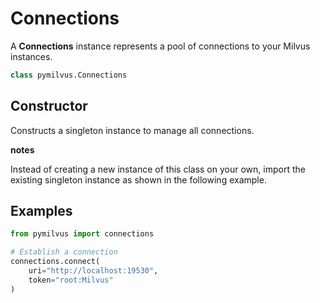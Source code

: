 # Connections

A __Connections__ instance represents a pool of connections to your Milvus instances.

```python
class pymilvus.Connections
```

## Constructor

Constructs a singleton instance to manage all connections. 

<div class="admonition note">

<p><b>notes</b></p>

<p>Instead of creating a new instance of this class on your own, import the existing singleton instance as shown in the following example.</p>

</div>

## Examples

```python
from pymilvus import connections    

# Establish a connection
connections.connect(
    uri="http://localhost:19530", 
    token="root:Milvus"
)  
```
